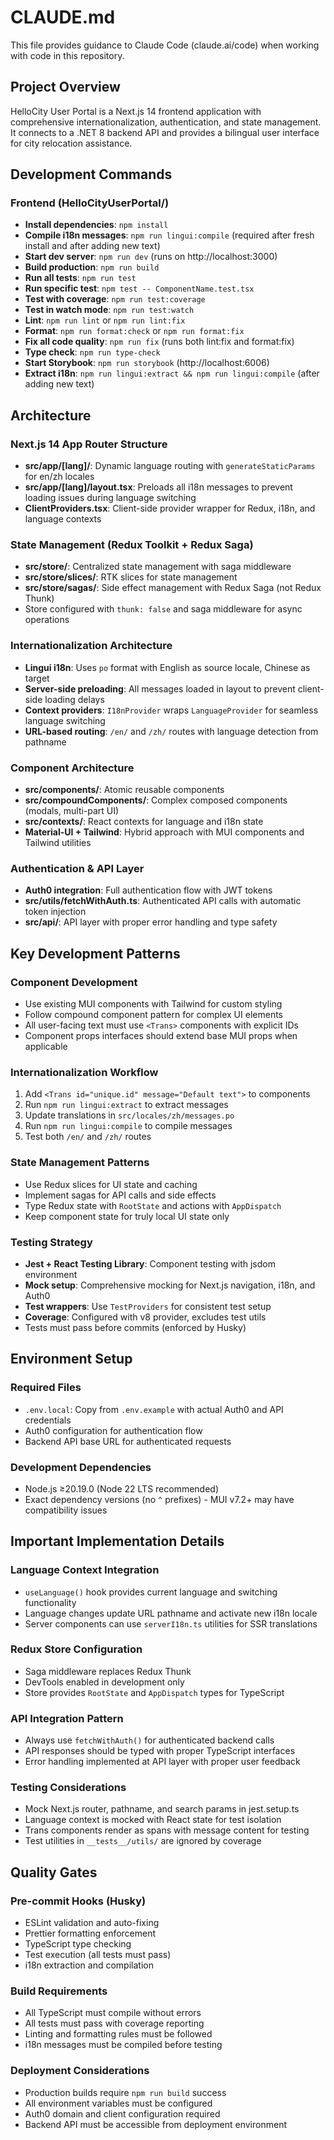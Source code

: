 # CLAUDE.md

This file provides guidance to Claude Code (claude.ai/code) when working with code in this repository.

## Project Overview

HelloCity User Portal is a Next.js 14 frontend application with comprehensive internationalization, authentication, and state management. It connects to a .NET 8 backend API and provides a bilingual user interface for city relocation assistance.

## Development Commands

### Frontend (HelloCityUserPortal/)
- **Install dependencies**: `npm install`
- **Compile i18n messages**: `npm run lingui:compile` (required after fresh install and after adding new text)
- **Start dev server**: `npm run dev` (runs on http://localhost:3000)
- **Build production**: `npm run build`
- **Run all tests**: `npm run test`
- **Run specific test**: `npm test -- ComponentName.test.tsx`
- **Test with coverage**: `npm run test:coverage`
- **Test in watch mode**: `npm run test:watch`
- **Lint**: `npm run lint` or `npm run lint:fix`
- **Format**: `npm run format:check` or `npm run format:fix`
- **Fix all code quality**: `npm run fix` (runs both lint:fix and format:fix)
- **Type check**: `npm run type-check`
- **Start Storybook**: `npm run storybook` (http://localhost:6006)
- **Extract i18n**: `npm run lingui:extract && npm run lingui:compile` (after adding new text)

## Architecture

### Next.js 14 App Router Structure
- **src/app/[lang]/**: Dynamic language routing with `generateStaticParams` for en/zh locales
- **src/app/[lang]/layout.tsx**: Preloads all i18n messages to prevent loading issues during language switching
- **ClientProviders.tsx**: Client-side provider wrapper for Redux, i18n, and language contexts

### State Management (Redux Toolkit + Redux Saga)
- **src/store/**: Centralized state management with saga middleware
- **src/store/slices/**: RTK slices for state management
- **src/store/sagas/**: Side effect management with Redux Saga (not Redux Thunk)
- Store configured with `thunk: false` and saga middleware for async operations

### Internationalization Architecture
- **Lingui i18n**: Uses `po` format with English as source locale, Chinese as target
- **Server-side preloading**: All messages loaded in layout to prevent client-side loading delays
- **Context providers**: `I18nProvider` wraps `LanguageProvider` for seamless language switching
- **URL-based routing**: `/en/` and `/zh/` routes with language detection from pathname

### Component Architecture
- **src/components/**: Atomic reusable components
- **src/compoundComponents/**: Complex composed components (modals, multi-part UI)
- **src/contexts/**: React contexts for language and i18n state
- **Material-UI + Tailwind**: Hybrid approach with MUI components and Tailwind utilities

### Authentication & API Layer
- **Auth0 integration**: Full authentication flow with JWT tokens
- **src/utils/fetchWithAuth.ts**: Authenticated API calls with automatic token injection
- **src/api/**: API layer with proper error handling and type safety

## Key Development Patterns

### Component Development
- Use existing MUI components with Tailwind for custom styling
- Follow compound component pattern for complex UI elements
- All user-facing text must use `<Trans>` components with explicit IDs
- Component props interfaces should extend base MUI props when applicable

### Internationalization Workflow
1. Add `<Trans id="unique.id" message="Default text">` to components
2. Run `npm run lingui:extract` to extract messages
3. Update translations in `src/locales/zh/messages.po`
4. Run `npm run lingui:compile` to compile messages
5. Test both `/en/` and `/zh/` routes

### State Management Patterns
- Use Redux slices for UI state and caching
- Implement sagas for API calls and side effects
- Type Redux state with `RootState` and actions with `AppDispatch`
- Keep component state for truly local UI state only

### Testing Strategy
- **Jest + React Testing Library**: Component testing with jsdom environment
- **Mock setup**: Comprehensive mocking for Next.js navigation, i18n, and Auth0
- **Test wrappers**: Use `TestProviders` for consistent test setup
- **Coverage**: Configured with v8 provider, excludes test utils
- Tests must pass before commits (enforced by Husky)

## Environment Setup

### Required Files
- `.env.local`: Copy from `.env.example` with actual Auth0 and API credentials
- Auth0 configuration for authentication flow
- Backend API base URL for authenticated requests

### Development Dependencies
- Node.js ≥20.19.0 (Node 22 LTS recommended)
- Exact dependency versions (no `^` prefixes) - MUI v7.2+ may have compatibility issues

## Important Implementation Details

### Language Context Integration
- `useLanguage()` hook provides current language and switching functionality
- Language changes update URL pathname and activate new i18n locale
- Server components can use `serverI18n.ts` utilities for SSR translations

### Redux Store Configuration
- Saga middleware replaces Redux Thunk
- DevTools enabled in development only
- Store provides `RootState` and `AppDispatch` types for TypeScript

### API Integration Pattern
- Always use `fetchWithAuth()` for authenticated backend calls
- API responses should be typed with proper TypeScript interfaces
- Error handling implemented at API layer with proper user feedback

### Testing Considerations
- Mock Next.js router, pathname, and search params in jest.setup.ts
- Language context is mocked with React state for test isolation
- Trans components render as spans with message content for testing
- Test utilities in `__tests__/utils/` are ignored by coverage

## Quality Gates

### Pre-commit Hooks (Husky)
- ESLint validation and auto-fixing
- Prettier formatting enforcement
- TypeScript type checking
- Test execution (all tests must pass)
- i18n extraction and compilation

### Build Requirements
- All TypeScript must compile without errors
- All tests must pass with coverage reporting
- Linting and formatting rules must be followed
- i18n messages must be compiled before testing

### Deployment Considerations
- Production builds require `npm run build` success
- All environment variables must be configured
- Auth0 domain and client configuration required
- Backend API must be accessible from deployment environment